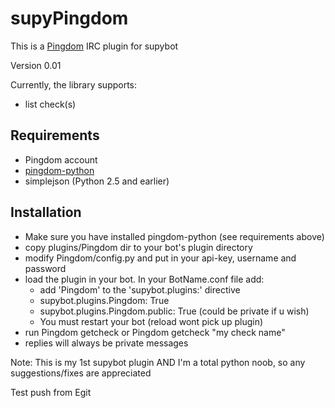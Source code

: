 supyPingdom
=====================
This is a [Pingdom](http://pingdom.com) IRC plugin for supybot

Version 0.01

Currently, the library supports:

* list check(s)

Requirements
--------------------
- Pingdom account
- [pingdom-python](https://github.com/EA2D/pingdom-python)
- simplejson (Python 2.5 and earlier)


Installation
--------------------
* Make sure you have installed pingdom-python (see requirements above)
* copy plugins/Pingdom dir to your bot's plugin directory
* modify Pingdom/config.py and put in your api-key, username and password
* load the plugin in your bot.  In your BotName.conf file add:
  * add 'Pingdom' to the 'supybot.plugins:' directive
  * supybot.plugins.Pingdom: True
  * supybot.plugins.Pingdom.public: True (could be private if u wish)
  * You must restart your bot (reload wont pick up plugin)
* run Pingdom getcheck or Pingdom getcheck "my check name" 
* replies will always be private messages


Note: This is my 1st supybot plugin AND I'm a total python noob, so any suggestions/fixes are appreciated

Test push from Egit